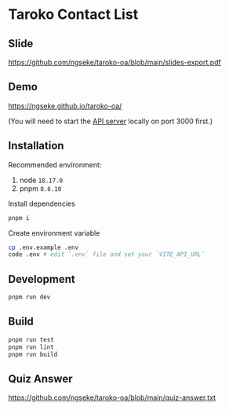 # Taroko Contact List

## Slide

https://github.com/ngseke/taroko-oa/blob/main/slides-export.pdf

## Demo

https://ngseke.github.io/taroko-oa/

(You will need to start the [API server](https://github.com/resumecompanion/taroko_server) locally on port 3000 first.)

## Installation

Recommended environment:

1. node `18.17.0`
2. pnpm `8.6.10`

Install dependencies

```sh
pnpm i
```

Create environment variable

```sh
cp .env.example .env
code .env # edit `.env` file and set your `VITE_API_URL`
```

## Development

```sh
pnpm run dev
```

## Build

```sh
pnpm run test
pnpm run lint
pnpm run build
```

## Quiz Answer

https://github.com/ngseke/taroko-oa/blob/main/quiz-answer.txt
